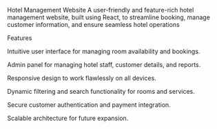 Hotel Management Website
A user-friendly and feature-rich hotel management website, built using React, to streamline booking, manage customer information, and ensure seamless hotel operations



Features

Intuitive user interface for managing room availability and bookings.

Admin panel for managing hotel staff, customer details, and reports.

Responsive design to work flawlessly on all devices.

Dynamic filtering and search functionality for rooms and services.

Secure customer authentication and payment integration.

Scalable architecture for future expansion.


